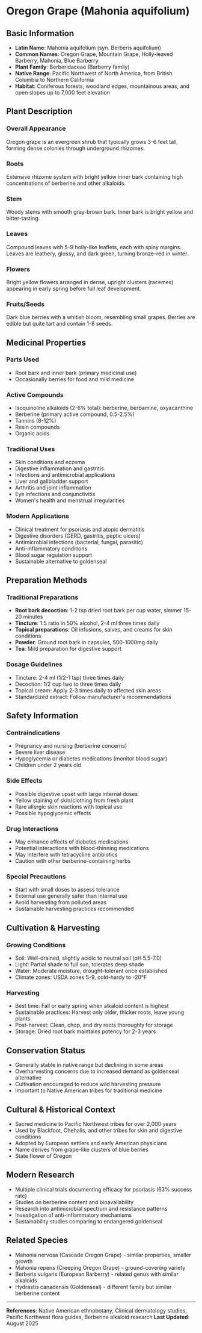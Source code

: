 # Oregon Grape (Mahonia aquifolium)

## Basic Information
- **Latin Name**: Mahonia aquifolium (syn. Berberis aquifolium)
- **Common Names**: Oregon Grape, Mountain Grape, Holly-leaved Barberry, Mahonia, Blue Barberry
- **Plant Family**: Berberidaceae (Barberry family)
- **Native Range**: Pacific Northwest of North America, from British Columbia to Northern California
- **Habitat**: Coniferous forests, woodland edges, mountainous areas, and open slopes up to 7,000 feet elevation

## Plant Description

### Overall Appearance
Oregon grape is an evergreen shrub that typically grows 3-6 feet tall, forming dense colonies through underground rhizomes.

### Roots
Extensive rhizome system with bright yellow inner bark containing high concentrations of berberine and other alkaloids.

### Stem
Woody stems with smooth gray-brown bark. Inner bark is bright yellow and bitter-tasting.

### Leaves
Compound leaves with 5-9 holly-like leaflets, each with spiny margins. Leaves are leathery, glossy, and dark green, turning bronze-red in winter.

### Flowers
Bright yellow flowers arranged in dense, upright clusters (racemes) appearing in early spring before full leaf development.

### Fruits/Seeds
Dark blue berries with a whitish bloom, resembling small grapes. Berries are edible but quite tart and contain 1-8 seeds.

## Medicinal Properties

### Parts Used
- Root bark and inner bark (primary medicinal use)
- Occasionally berries for food and mild medicine

### Active Compounds
- Isoquinoline alkaloids (2-6% total): berberine, berbamine, oxyacanthine
- Berberine (primary active compound, 0.5-2.5%)
- Tannins (8-12%)
- Resin compounds
- Organic acids

### Traditional Uses
- Skin conditions and eczema
- Digestive inflammation and gastritis
- Infections and antimicrobial applications
- Liver and gallbladder support
- Arthritis and joint inflammation
- Eye infections and conjunctivitis
- Women's health and menstrual irregularities

### Modern Applications
- Clinical treatment for psoriasis and atopic dermatitis
- Digestive disorders (GERD, gastritis, peptic ulcers)
- Antimicrobial infections (bacterial, fungal, parasitic)
- Anti-inflammatory conditions
- Blood sugar regulation support
- Sustainable alternative to goldenseal

## Preparation Methods

### Traditional Preparations
- **Root bark decoction**: 1-2 tsp dried root bark per cup water, simmer 15-20 minutes
- **Tincture**: 1:5 ratio in 50% alcohol, 2-4 ml three times daily
- **Topical preparations**: Oil infusions, salves, and creams for skin conditions
- **Powder**: Ground root bark in capsules, 500-1000mg daily
- **Tea**: Mild preparation for digestive support

### Dosage Guidelines
- Tincture: 2-4 ml (1/2-1 tsp) three times daily
- Decoction: 1/2 cup two to three times daily
- Topical cream: Apply 2-3 times daily to affected skin areas
- Standardized extract: Follow manufacturer's recommendations

## Safety Information

### Contraindications
- Pregnancy and nursing (berberine concerns)
- Severe liver disease
- Hypoglycemia or diabetes medications (monitor blood sugar)
- Children under 2 years old

### Side Effects
- Possible digestive upset with large internal doses
- Yellow staining of skin/clothing from fresh plant
- Rare allergic skin reactions with topical use
- Possible hypoglycemic effects

### Drug Interactions
- May enhance effects of diabetes medications
- Potential interactions with blood-thinning medications
- May interfere with tetracycline antibiotics
- Caution with other berberine-containing herbs

### Special Precautions
- Start with small doses to assess tolerance
- External use generally safer than internal use
- Avoid harvesting from polluted areas
- Sustainable harvesting practices recommended

## Cultivation & Harvesting

### Growing Conditions
- Soil: Well-drained, slightly acidic to neutral soil (pH 5.5-7.0)
- Light: Partial shade to full sun, tolerates deep shade
- Water: Moderate moisture, drought-tolerant once established
- Climate zones: USDA zones 5-9, cold-hardy to -20°F

### Harvesting
- Best time: Fall or early spring when alkaloid content is highest
- Sustainable practices: Harvest only older, thicker roots, leave young plants
- Post-harvest: Clean, chop, and dry roots thoroughly for storage
- Storage: Dried root bark maintains potency for 2-3 years

## Conservation Status
- Generally stable in native range but declining in some areas
- Overharvesting concerns due to increased demand as goldenseal alternative
- Cultivation encouraged to reduce wild harvesting pressure
- Important to Native American tribes for traditional medicine

## Cultural & Historical Context
- Sacred medicine to Pacific Northwest tribes for over 2,000 years
- Used by Blackfoot, Chehalis, and other tribes for skin and digestive conditions
- Adopted by European settlers and early American physicians
- Name derives from grape-like clusters of blue berries
- State flower of Oregon

## Modern Research
- Multiple clinical trials documenting efficacy for psoriasis (63% success rate)
- Studies on berberine content and bioavailability
- Research into antimicrobial spectrum and resistance patterns
- Investigation of anti-inflammatory mechanisms
- Sustainability studies comparing to endangered goldenseal

## Related Species
- Mahonia nervosa (Cascade Oregon Grape) - similar properties, smaller growth
- Mahonia repens (Creeping Oregon Grape) - ground-covering variety
- Berberis vulgaris (European Barberry) - related genus with similar alkaloids
- Hydrastis canadensis (Goldenseal) - different family but similar berberine content

---

**References**: Native American ethnobotany, Clinical dermatology studies, Pacific Northwest flora guides, Berberine alkaloid research
**Last Updated**: August 2025